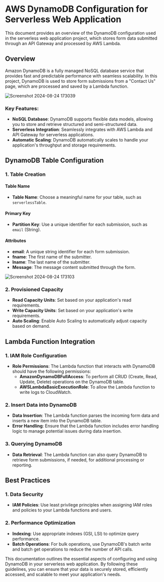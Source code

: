 # AWS DynamoDB Configuration for Serverless Web Application

This document provides an overview of the DynamoDB configuration used in the serverless web application project, which stores form data submitted through an API Gateway and processed by AWS Lambda.

## Overview

Amazon DynamoDB is a fully managed NoSQL database service that provides fast and predictable performance with seamless scalability. In this project, DynamoDB is used to store form submissions from a "Contact Us" page, which are processed and saved by a Lambda function.

![Screenshot 2024-08-24 173039](https://github.com/user-attachments/assets/141d32f2-81aa-48ea-afcb-d371d3737820)


### Key Features:
- **NoSQL Database**: DynamoDB supports flexible data models, allowing you to store and retrieve structured and semi-structured data.
- **Serverless Integration**: Seamlessly integrates with AWS Lambda and API Gateway for serverless applications.
- **Automatic Scaling**: DynamoDB automatically scales to handle your application's throughput and storage requirements.

## DynamoDB Table Configuration

### 1. **Table Creation**

#### **Table Name**
- **Table Name**: Choose a meaningful name for your table, such as `serverlessTable`.

#### **Primary Key**
- **Partition Key**: Use a unique identifier for each submission, such as `email` (String).

#### **Attributes**
- **email**: A unique string identifier for each form submission.
- **fname**: The first name of the submitter.
- **lname**: The last name of the submitter.
- **Message**: The message content submitted through the form.

  
![Screenshot 2024-08-24 173103](https://github.com/user-attachments/assets/d1f5e9f7-6b69-41d6-86f1-1c90dcb6eda7)


### 2. **Provisioned Capacity**
- **Read Capacity Units**: Set based on your application's read requirements.
- **Write Capacity Units**: Set based on your application's write requirements.
- **Auto Scaling**: Enable Auto Scaling to automatically adjust capacity based on demand.

## Lambda Function Integration

### 1. **IAM Role Configuration**
- **Role Permissions**: The Lambda function that interacts with DynamoDB should have the following permissions:
  - **AmazonDynamoDBFullAccess**: To perform all CRUD (Create, Read, Update, Delete) operations on the DynamoDB table.
  - **AWSLambdaBasicExecutionRole**: To allow the Lambda function to write logs to CloudWatch.

### 2. **Insert Data into DynamoDB**
- **Data Insertion**: The Lambda function parses the incoming form data and inserts a new item into the DynamoDB table.
- **Error Handling**: Ensure that the Lambda function includes error handling logic to manage potential issues during data insertion.

### 3. **Querying DynamoDB**
- **Data Retrieval**: The Lambda function can also query DynamoDB to retrieve form submissions, if needed, for additional processing or reporting.

## Best Practices

### 1. **Data Security**
- **IAM Policies**: Use least privilege principles when assigning IAM roles and policies to your Lambda functions and users.

### 2. **Performance Optimization**
- **Indexing**: Use appropriate indexes (GSI, LSI) to optimize query performance.
- **Batch Operations**: For bulk operations, use DynamoDB's batch write and batch get operations to reduce the number of API calls.


This documentation outlines the essential aspects of configuring and using DynamoDB in your serverless web application. By following these guidelines, you can ensure that your data is securely stored, efficiently accessed, and scalable to meet your application's needs.
